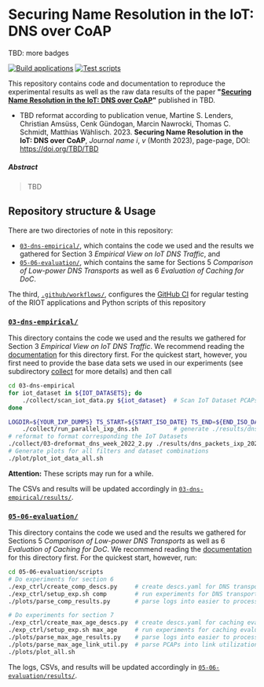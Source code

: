 # Securing Name Resolution in the IoT: DNS over CoAP

TBD: more badges
<!--
[![Paper on ACM DL][paper-badge]][paper-acmdl]
[![DOI][software-badge]][software-doi]
-->
[![Build applications][build-badge]][build-workflow]
[![Test scripts][test-badge]][test-workflow]

This repository contains code and documentation to reproduce the experimental results as well as the
raw data results of the paper **"[Securing Name Resolution in the IoT: DNS over CoAP][paper-doi]"**
published in TBD.

* TBD reformat according to publication venue, Martine S. Lenders, Christian Amsüss, Cenk Gündogan,
  Marcin Nawrocki, Thomas C. Schmidt, Matthias Wählisch. 2023. **Securing Name Resolution in the
  IoT: DNS over CoAP**, *Journal name* *i*, *v* (Month 2023), page-page, DOI:
  https://doi.org/TBD/TBD

##### Abstract
> TBD

## Repository structure & Usage

There are two directories of note in this repository:
- [`03-dns-empirical/`](./03-dns-empirical/), which contains the code we used and the results we
gathered for Section 3 _Empirical View on IoT DNS Traffic_, and
- [`05-06-evaluation/`](./05-06-evaluation/), which contains the same for Sections 5 _Comparison of
Low-power DNS Transports_ as well as 6 _Evaluation of Caching for DoC_.

The third, [`.github/workflows/`](./.github/workflows/), configures the [GitHub CI] for regular
testing of the RIOT applications and Python scripts of this repository

### [`03-dns-empirical/`](./03-dns-empirical/)
This directory contains the code we used and the results we gathered for Section 3 _Empirical View
on IoT DNS Traffic_. We recommend reading the [documentation](./03-dns-empirical/README.md) for this
directory first. For the quickest start, however, you first need to provide the base data sets we
used in our experiments (see subdirectory [collect](./03-dns-empirical/collect/README.md) for more
details) and then call

```sh
cd 03-dns-empirical
for iot_dataset in ${IOT_DATASETS}; do
    ./collect/scan_iot_data.py ${iot_dataset}  # Scan IoT Dataset PCAPs
done

LOGDIR=${YOUR_IXP_DUMPS} TS_START=${START_ISO_DATE} TS_END=${END_ISO_DATE} \
    ./collect/run_parallel_ixp_dns.sh          # generate ./results/dns_packets_ixp_2022_week.csv.gz
# reformat to format corresponding the IoT Datasets
./collect/03-dreformat_dns_week_2022_2.py ./results/dns_packets_ixp_2022_week.csv.gz
# Generate plots for all filters and dataset combinations
./plot/plot_iot_data_all.sh
```

**Attention:** These scripts may run for a while.

The CSVs and results will be updated accordingly in
[`03-dns-empirical/results/`](./03-dns-empirical/results/).

### [`05-06-evaluation/`](./05-06-evaluation/)

This directory contains the code we used and the results we gathered for Sections 5 _Comparison of
Low-power DNS Transports_ as well as 6 _Evaluation of Caching for DoC_. We recommend reading the
[documentation](./05-06-evaluation/README.md) for this directory first. For the quickest start,
however, run:

```sh
cd 05-06-evaluation/scripts
# Do experiments for section 6
./exp_ctrl/create_comp_descs.py     # create descs.yaml for DNS transport comparison
./exp_ctrl/setup_exp.sh comp        # run experiments for DNS transport comparison (opens a TMUX session)
./plots/parse_comp_results.py       # parse logs into easier to process CSVs

# Do experiments for section 7
./exp_ctrl/create_max_age_descs.py  # create descs.yaml for caching evaluation
./exp_ctrl/setup_exp.sh max_age     # run experiments for caching evaluation (opens a TMUX session)
./plots/parse_max_age_results.py    # parse logs into easier to process CSVs
./plots/parse_max_age_link_util.py  # parse PCAPs into link utilization CSV (may run for a while)
./plots/plot_all.sh
```

The logs, CSVs, and results will be updated accordingly in
[`05-06-evaluation/results/`](./05-06-evaluation/results/).


[paper-doi]: https://doi.org/TBD/TBD
[paper-acmdl]: https://dl.acm.org/TBD
[paper-badge]: https://img.shields.io/badge/Paper-ACM%20DL-green
[software-badge]: https://zenodo.org/badge/DOI/TBD/zenodo.TBD.svg
[software-doi]: https://doi.org/TBD/zenodo.DBD
[build-badge]: https://github.com/anr-bmbf-pivot/doc-eval/actions/workflows/build-apps.yml/badge.svg
[build-workflow]: https://github.com/anr-bmbf-pivot/doc-eval/actions/workflows/build-apps.yml
[test-badge]: https://github.com/anr-bmbf-pivot/doc-eval/actions/workflows/test-scripts.yml/badge.svg
[test-workflow]: https://github.com/anr-bmbf-pivot/doc-eval/actions/workflows/test-scripts.yml
[GitHub CI]: https://docs.github.com/actions
